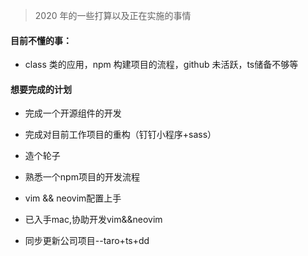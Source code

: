> 2020 年的一些打算以及正在实施的事情

#### 目前不懂的事：

- class 类的应用，npm 构建项目的流程，github 未活跃，ts储备不够等

#### 想要完成的计划

- 完成一个开源组件的开发
- 完成对目前工作项目的重构（钉钉小程序+sass）
- 造个轮子
- 熟悉一个npm项目的开发流程
- vim && neovim配置上手

- 已入手mac,协助开发vim&&neovim
- 同步更新公司项目--taro+ts+dd